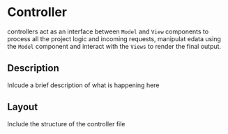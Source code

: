 # Controller
controllers act as an interface between `Model` and `View` components to process all the project logic and incoming requests, manipulat edata using the `Model` component and interact with the `Views` to render the final output. 

## Description
Inlcude a brief description of what is happening here

## Layout
Include the structure of the controller file

